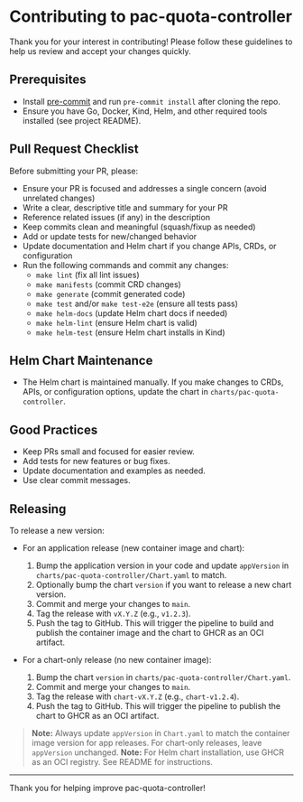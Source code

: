 # Contributing to pac-quota-controller

Thank you for your interest in contributing! Please follow these guidelines to help us review and accept your changes quickly.

## Prerequisites

- Install [pre-commit](https://pre-commit.com/) and run `pre-commit install` after cloning the repo.
- Ensure you have Go, Docker, Kind, Helm, and other required tools installed (see project README).

## Pull Request Checklist

Before submitting your PR, please:

- Ensure your PR is focused and addresses a single concern (avoid unrelated changes)
- Write a clear, descriptive title and summary for your PR
- Reference related issues (if any) in the description
- Keep commits clean and meaningful (squash/fixup as needed)
- Add or update tests for new/changed behavior
- Update documentation and Helm chart if you change APIs, CRDs, or configuration
- Run the following commands and commit any changes:
  - `make lint` (fix all lint issues)
  - `make manifests` (commit CRD changes)
  - `make generate` (commit generated code)
  - `make test` and/or `make test-e2e` (ensure all tests pass)
  - `make helm-docs` (update Helm chart docs if needed)
  - `make helm-lint` (ensure Helm chart is valid)
  - `make helm-test` (ensure Helm chart installs in Kind)

## Helm Chart Maintenance

- The Helm chart is maintained manually. If you make changes to CRDs, APIs, or configuration options, update the chart in `charts/pac-quota-controller`.

## Good Practices

- Keep PRs small and focused for easier review.
- Add tests for new features or bug fixes.
- Update documentation and examples as needed.
- Use clear commit messages.

## Releasing

To release a new version:

- For an application release (new container image and chart):
  1. Bump the application version in your code and update `appVersion` in `charts/pac-quota-controller/Chart.yaml` to match.
  2. Optionally bump the chart `version` if you want to release a new chart version.
  3. Commit and merge your changes to `main`.
  4. Tag the release with `vX.Y.Z` (e.g., `v1.2.3`).
  5. Push the tag to GitHub. This will trigger the pipeline to build and publish the container image and the chart to GHCR as an OCI artifact.

- For a chart-only release (no new container image):
  1. Bump the chart `version` in `charts/pac-quota-controller/Chart.yaml`.
  2. Commit and merge your changes to `main`.
  3. Tag the release with `chart-vX.Y.Z` (e.g., `chart-v1.2.4`).
  4. Push the tag to GitHub. This will trigger the pipeline to publish the chart to GHCR as an OCI artifact.

> **Note:** Always update `appVersion` in `Chart.yaml` to match the container image version for app releases. For chart-only releases, leave `appVersion` unchanged.
> **Note:** For Helm chart installation, use GHCR as an OCI registry. See README for instructions.

---

Thank you for helping improve pac-quota-controller!
